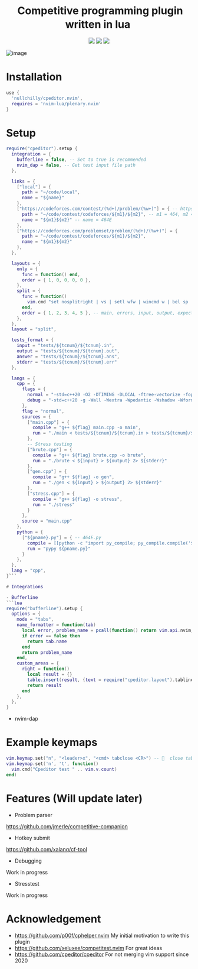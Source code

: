 <h1 align="center">
  <img
    src="https://raw.githubusercontent.com/catppuccin/catppuccin/main/assets/misc/transparent.png"
    height="30"
    width="0px"
  />
    Competitive programming plugin written in lua
  <img
    src="https://raw.githubusercontent.com/catppuccin/catppuccin/main/assets/misc/transparent.png"
    height="30"
    width="0px"
  />
</h1>

<p align="center">
    <a href="https://github.com/catppuccin/nvim/stargazers"><img src="https://img.shields.io/github/stars/nullchilly/cpeditor.nvim?colorA=1e1e28&colorB=c9cbff&style=for-the-badge&logo=starship style=for-the-badge"></a>
    <a href="https://github.com/catppuccin/nvim/issues"><img src="https://img.shields.io/github/issues/nullchilly/cpeditor.nvim?colorA=1e1e28&colorB=f7be95&style=for-the-badge"></a>
    <a href="https://github.com/catppuccin/nvim/contributors"><img src="https://img.shields.io/github/contributors/nullchilly/cpeditor.nvim?colorA=1e1e28&colorB=b1e1a6&style=for-the-badge"></a>
</p>

![image](https://user-images.githubusercontent.com/56817415/175784821-77f43e90-be9b-45e4-92a9-78e8aa77d2a1.png)

# Installation

```lua
use {
  'nullchilly/cpeditor.nvim',
  requires = 'nvim-lua/plenary.nvim'
}
```

# Setup

```lua
require("cpeditor").setup {
  integration = {
    bufferline = false, -- Set to true is recommended
    nvim_dap = false, -- Get test input file path
  },

  links = {
    ["local"] = {
      path = "~/code/local",
      name = "${name}"
    },
    ["https://codeforces.com/contest/(%d+)/problem/(%w+)"] = { -- https://codeforces.com/problemset/problem/464/E
      path = "~/code/contest/codeforces/${m1}/${m2}", -- m1 = 464, m2 = E
      name = "${m1}${m2}" -- name = 464E
    },
    ["https://codeforces.com/problemset/problem/(%d+)/(%w+)"] = {
      path = "~/code/contest/codeforces/${m1}/${m2}",
      name = "${m1}${m2}"
    },
  },

  layouts = {
    only = {
      func = function() end,
      order = { 1, 0, 0, 0, 0 },
    },
    split = {
      func = function()
        vim.cmd "set nosplitright | vs | setl wfw | wincmd w | bel sp | vs | vs | 1wincmd w"
      end,
      order = { 1, 2, 3, 4, 5 }, -- main, errors, input, output, expected output
    },
  },
  layout = "split",

  tests_format = {
    input = "tests/${tcnum}/${tcnum}.in",
    output = "tests/${tcnum}/${tcnum}.out",
    answer = "tests/${tcnum}/${tcnum}.ans",
    stderr = "tests/${tcnum}/${tcnum}.err"
  },

  langs = {
    cpp = {
      flags = {
        normal = "-std=c++20 -O2 -DTIMING -DLOCAL -ftree-vectorize -fopt-info-vec",
        debug = "-std=c++20 -g -Wall -Wextra -Wpedantic -Wshadow -Wformat=2 -Wfloat-equal -Wconversion -Wlogical-op -Wshift-overflow=2 -Wduplicated-cond -Wcast-qual -Wcast-align -Wno-variadic-macros -DDEBUG -DLOCAL -D_GLIBCXX_DEBUG -D_GLIBCXX_DEBUG_PEDANTIC -fsanitize=address -fsanitize=undefined -fno-sanitize-recover -fstack-protector -fsanitize-address-use-after-scope" -- :Cpeditor flag debug
      },
      flag = "normal",
      sources = {
        ["main.cpp"] = {
          compile = "g++ ${flag} main.cpp -o main",
          run = "./main < tests/${tcnum}/${tcnum}.in > tests/${tcnum}/${tcnum}.out 2> tests/${tcnum}/${tcnum}.err"
        },
        -- Stress testing
        ["brute.cpp"] = {
          compile = "g++ ${flag} brute.cpp -o brute",
          run = "./brute < ${input} > ${output} 2> ${stderr}"
        },
        ["gen.cpp"] = {
          compile = "g++ ${flag} -o gen",
          run = "./gen < ${input} > ${output} 2> ${stderr}"
        },
        ["stress.cpp"] = {
          compile = "g++ ${flag} -o stress",
          run = "./stress"
        }
      },
      source = "main.cpp"
    },
    python = {
      ["${pname}.py"] = { -- 464E.py
        compile = [[python -c "import py_compile; py_compile.compile('${pname}.py')"]],
        run = "pypy ${pname.py}"
      }
    },
  },
  lang = "cpp",
}```

# Integrations

- Bufferline
```lua
require("bufferline").setup {
  options = {
    mode = "tabs",
    name_formatter = function(tab)
      local error, problem_name = pcall(function() return vim.api.nvim_tabpage_get_var(tab.tabnr, "cpeditor_problem_name") end)
      if error == false then
        return tab.name
      end
      return problem_name
    end,
    custom_areas = {
      right = function()
        local result = {}
        table.insert(result, {text = require("cpeditor.layout").tabline()})
        return result
      end
    },
  },
}
```

- nvim-dap

# Example keymaps
```lua
vim.keymap.set("n", "<leader>x", "<cmd> tabclose <CR>") --   close tab
vim.keymap.set('n', 't', function()
  vim.cmd("Cpeditor test " .. vim.v.count)
end)
```

# Features (Will update later)

- Problem parser

https://github.com/jmerle/competitive-companion
- Hotkey submit

https://github.com/xalanq/cf-tool
- Debugging

Work in progress
- Stresstest

Work in progress

# Acknowledgement
- https://github.com/p00f/cphelper.nvim My initial motivation to write this plugin
- https://github.com/xeluxee/competitest.nvim For great ideas
- https://github.com/cpeditor/cpeditor For not merging vim support since 2020

<!-- vim:et -->

